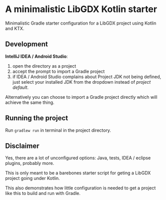 # A minimalistic LibGDX Kotlin starter

Minimalistic Gradle starter configuration for a LibGDX project using Kotlin and KTX.

## Development
**IntelliJ IDEA / Android Studio**:
1. open the directory as a project
1. accept the prompt to import a Gradle project
1. if IDEA / Android Studio complains about Project JDK not being defined, just select your installed JDK from the dropdown instead of *project default*.

Alternatively you can choose to import a Gradle project directly which will achieve the same thing.

## Running the project
Run `gradlew run` in terminal in the project directory.

## Disclaimer
Yes, there are a lot of unconfigured options: Java, tests, IDEA / eclipse plugins, probably more.

This is only meant to be a barebones starter script for geting a LibGDX project going under Kotlin.

This also demonstrates how little configuration is needed to get a project like this to build and run with Gradle.
